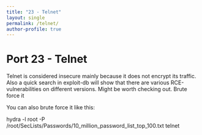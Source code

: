 ```yaml
---
title: "23 - Telnet"
layout: single
permalink: /telnet/
author-profile: true
---
```

# Port 23 - Telnet

Telnet is considered insecure mainly because it does not encrypt its traffic. Also a quick search in exploit-db will show that there are various RCE-vulnerabilities on different versions. Might be worth checking out.
Brute force it

You can also brute force it like this:

hydra -l root -P /root/SecLists/Passwords/10_million_password_list_top_100.txt <ip> telnet
